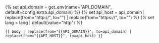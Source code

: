 {% set api_domain = get_env(name="API_DOMAIN", default=config.extra.api_domain) %}
{% set api_host = api_domain | replace(from="http://", to="") | replace(from="https://", to="") %}
{% set lang = lang | default(value="http") %}

```{{ lang }}
{{ body | replace(from="{{API_DOMAIN}}", to=api_domain) | replace(from="{{API_HOST}}", to=api_host) }}
```
